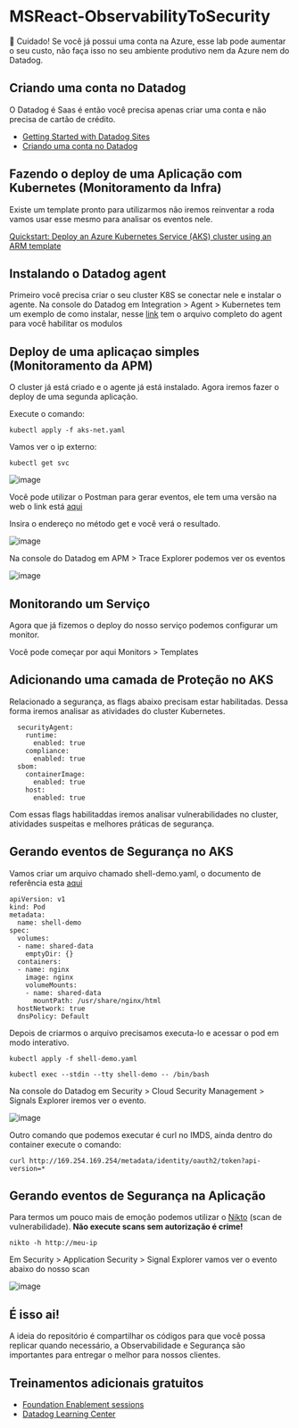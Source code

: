 # MSReact-ObservabilityToSecurity

🚨 Cuidado! Se você já possui uma conta na Azure, esse lab pode aumentar o seu custo, não faça isso no seu ambiente produtivo nem da Azure nem do Datadog.

## Criando uma conta no Datadog

O Datadog é Saas é então você precisa apenas criar uma conta e não precisa de cartão de crédito.

- [Getting Started with Datadog Sites](https://www.datadoghq.com/technical-enablement/sessions/)
- [Criando uma conta no Datadog](https://us3.datadoghq.com/account/login?redirect=f)

## Fazendo o deploy de uma Aplicação com Kubernetes (Monitoramento da Infra)
Existe um template pronto para utilizarmos não iremos reinventar a roda vamos usar esse mesmo para analisar os eventos nele. 

[Quickstart: Deploy an Azure Kubernetes Service (AKS) cluster using an ARM template](https://learn.microsoft.com/en-us/azure/aks/learn/quick-kubernetes-deploy-rm-template?tabs=azure-cli)

## Instalando o Datadog agent

Primeiro você precisa criar o seu cluster K8S se conectar nele e instalar o agente.
Na console do Datadog em Integration > Agent > Kubernetes tem um exemplo de como instalar, nesse
[link](https://github.com/DataDog/helm-charts/blob/main/charts/datadog/values.yaml) tem o arquivo completo do agent para você habilitar os modulos

## Deploy de uma aplicaçao simples (Monitoramento da APM)

O cluster já está criado e o agente já está instalado. Agora iremos fazer o deploy de uma segunda aplicação.

Execute o comando:
```
kubectl apply -f aks-net.yaml
```

Vamos ver o ip externo:
```
kubectl get svc
```
![image](https://github.com/user-attachments/assets/bb313d40-8651-4696-ad8d-91864b10af5d)

Você pode utilizar o Postman para gerar eventos, ele tem uma versão na web o link está [aqui](https://web.postman.co/)

Insira o endereço no método get e você verá o resultado.

![image](https://github.com/user-attachments/assets/fd32083b-d1ed-4d80-8c80-45dbc56bf694)

Na console do Datadog em APM > Trace Explorer podemos ver os eventos

![image](https://github.com/user-attachments/assets/b186c4f7-d02a-447c-b7a7-a3a4c23ff517)

## Monitorando um Serviço

Agora que já fizemos o deploy do nosso serviço podemos configurar um monitor.

Você pode começar por aqui Monitors > Templates 

## Adicionando uma camada de Proteção no AKS

Relacionado a segurança, as flags abaixo precisam estar habilitadas. Dessa forma iremos analisar as atividades do cluster Kubernetes.

```
  securityAgent:
    runtime:
      enabled: true
    compliance:
      enabled: true
  sbom:
    containerImage:
      enabled: true
    host:
      enabled: true
```

Com essas flags habilitaddas iremos analisar vulnerabilidades no cluster, atividades suspeitas e melhores práticas de segurança.

## Gerando eventos de Segurança no AKS

Vamos criar um arquivo chamado shell-demo.yaml, o documento de referência esta [aqui](https://kubernetes.io/docs/tasks/debug/debug-application/get-shell-running-container)

```
apiVersion: v1
kind: Pod
metadata:
  name: shell-demo
spec:
  volumes:
  - name: shared-data
    emptyDir: {}
  containers:
  - name: nginx
    image: nginx
    volumeMounts:
    - name: shared-data
      mountPath: /usr/share/nginx/html
  hostNetwork: true
  dnsPolicy: Default
```

Depois de criarmos o arquivo precisamos executa-lo e acessar o pod em modo interativo. 

```
kubectl apply -f shell-demo.yaml
```
```
kubectl exec --stdin --tty shell-demo -- /bin/bash
```
Na console do Datadog em Security > Cloud Security Management > Signals Explorer iremos ver o evento.

![image](https://github.com/user-attachments/assets/8750ab2a-33dc-4832-9eae-5483c76a58a2)

Outro comando que podemos executar é curl no IMDS, ainda dentro do container execute o comando:

```
curl http://169.254.169.254/metadata/identity/oauth2/token?api-version=*
```
## Gerando eventos de Segurança na Aplicação 

Para termos um pouco mais de emoção podemos utilizar o [Nikto](https://github.com/sullo/nikto) (scan de vulnerabilidade). **Não execute scans sem autorização é crime!**

```
nikto -h http://meu-ip
```
Em Security > Application Security > Signal Explorer vamos ver o evento abaixo do nosso scan

![image](https://github.com/user-attachments/assets/6f6eb269-4e67-4913-801a-eae815a00da3)

## É isso ai!

A ideia do repositório é compartilhar os códigos para que você possa replicar quando necessário, a Observabilidade e Segurança são importantes para entregar o melhor para nossos clientes.

## Treinamentos adicionais gratuitos
- [Foundation Enablement sessions](https://www.datadoghq.com/technical-enablement/sessions/)
- [Datadog Learning Center](https://learn.datadoghq.com/)
